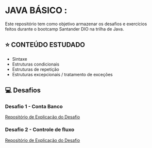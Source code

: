 # JAVA BÁSICO :
Este repositório tem como objetivo armazenar os desafios e exercícios feitos durante o bootcamp Santander DIO na trilha de Java.

## ⭐ CONTEÚDO ESTUDADO
- Sintaxe
- Estruturas condicionais
- Estruturas de repetição
- Estruturas excepcionais / tratamento de exceções


## 💻 Desafios

### Desafio 1 - Conta Banco
[Repositório de Explicação do Desafio](https://github.com/digitalinnovationone/trilha-java-basico/tree/main/desafios/sintaxe)

### Desafio 2 - Controle de fluxo
[Repositório de Explicação do Desafio](https://github.com/digitalinnovationone/trilha-java-basico/tree/main/desafios/controle-fluxo)
